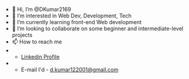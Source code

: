 - 👋 Hi, I’m @DKumar2169
- 👀 I’m interested in Web Dev, Development, Tech
- 🌱 I’m currently learning front-end Web development
- 💞️ I’m looking to collaborate on some beginner and intermediate-level projects 
- 📫 How to reach me 
- * [Linkedin Profile](https://www.linkedin.com/in/deepak2012/)
- * E-mail I'd - d.kumar122001@gmail.com

<!---
DKumar2169/DKumar2169 is a ✨ special ✨ repository because its `README.md` (this file) appears on your GitHub profile.
You can click the Preview link to take a look at your changes.
--->

